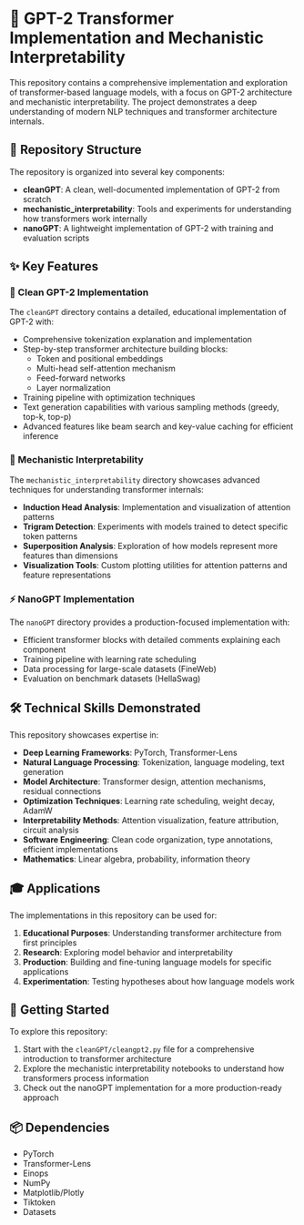 # 🚀 GPT-2 Transformer Implementation and Mechanistic Interpretability

This repository contains a comprehensive implementation and exploration of transformer-based language models, with a focus on GPT-2 architecture and mechanistic interpretability. The project demonstrates a deep understanding of modern NLP techniques and transformer architecture internals.

## 📝 Repository Structure

The repository is organized into several key components:

- **cleanGPT**: A clean, well-documented implementation of GPT-2 from scratch
- **mechanistic_interpretability**: Tools and experiments for understanding how transformers work internally
- **nanoGPT**: A lightweight implementation of GPT-2 with training and evaluation scripts

## ✨ Key Features

### 🧠 Clean GPT-2 Implementation

The `cleanGPT` directory contains a detailed, educational implementation of GPT-2 with:

- Comprehensive tokenization explanation and implementation
- Step-by-step transformer architecture building blocks:
  - Token and positional embeddings
  - Multi-head self-attention mechanism
  - Feed-forward networks
  - Layer normalization
- Training pipeline with optimization techniques
- Text generation capabilities with various sampling methods (greedy, top-k, top-p)
- Advanced features like beam search and key-value caching for efficient inference

### 🔬 Mechanistic Interpretability

The `mechanistic_interpretability` directory showcases advanced techniques for understanding transformer internals:

- **Induction Head Analysis**: Implementation and visualization of attention patterns
- **Trigram Detection**: Experiments with models trained to detect specific token patterns
- **Superposition Analysis**: Exploration of how models represent more features than dimensions
- **Visualization Tools**: Custom plotting utilities for attention patterns and feature representations

### ⚡ NanoGPT Implementation

The `nanoGPT` directory provides a production-focused implementation with:

- Efficient transformer blocks with detailed comments explaining each component
- Training pipeline with learning rate scheduling
- Data processing for large-scale datasets (FineWeb)
- Evaluation on benchmark datasets (HellaSwag)

## 🛠️ Technical Skills Demonstrated

This repository showcases expertise in:

- **Deep Learning Frameworks**: PyTorch, Transformer-Lens
- **Natural Language Processing**: Tokenization, language modeling, text generation
- **Model Architecture**: Transformer design, attention mechanisms, residual connections
- **Optimization Techniques**: Learning rate scheduling, weight decay, AdamW
- **Interpretability Methods**: Attention visualization, feature attribution, circuit analysis
- **Software Engineering**: Clean code organization, type annotations, efficient implementations
- **Mathematics**: Linear algebra, probability, information theory

## 🎓 Applications

The implementations in this repository can be used for:

1. **Educational Purposes**: Understanding transformer architecture from first principles
2. **Research**: Exploring model behavior and interpretability
3. **Production**: Building and fine-tuning language models for specific applications
4. **Experimentation**: Testing hypotheses about how language models work

## 🚀 Getting Started

To explore this repository:

1. Start with the `cleanGPT/cleangpt2.py` file for a comprehensive introduction to transformer architecture
2. Explore the mechanistic interpretability notebooks to understand how transformers process information
3. Check out the nanoGPT implementation for a more production-ready approach

## 📦 Dependencies

- PyTorch
- Transformer-Lens
- Einops
- NumPy
- Matplotlib/Plotly
- Tiktoken
- Datasets